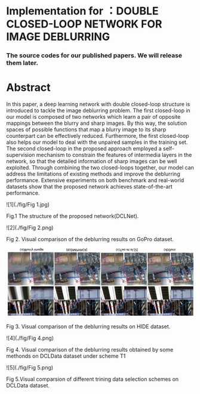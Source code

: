 # Implementation for ：**DOUBLE CLOSED-LOOP NETWORK FOR IMAGE DEBLURRING**

### The source codes for our published papers. We will release them later.

# Abstract
In this paper, a deep learning network with double closed-loop structure is introduced to tackle the image deblurring problem. The first closed-loop in our model is composed of two networks which learn a pair of opposite mappings between the blurry and sharp images. By this way, the solution spaces of possible functions that map a blurry image to its sharp counterpart can be effectively reduced. Furthermore, the first closed-loop also helps our model to deal with the unpaired samples in the training set. The second closed-loop in the proposed approach employed a self- supervision mechanism to constrain the features of intermedia layers in the network, so that the detailed information of sharp images can be well exploited. Through combining the two closed-loops together, our model can address the limitations of existing methods and improve the deblurring performance. Extensive experiments on both benchmark and real-world datasets show that the proposed network achieves state-of-the-art performance.

![1](./fig/Fig 1.jpg)

Fig.1 The structure of the proposed network(DCLNet).

![2](./fig/Fig 2.png)

Fig 2. Visual comparison of the deblurring results on GoPro dataset.

![3](./fig/Fig3.png)

Fig 3. Visual comparison of the deblurring results on HIDE dataset.

![4](./fig/Fig 4.png)

Fig 4. Visual comparison of the deblurring results obtained by some methonds on DCLData dataset under scheme T1

![5](./fig/Fig 5.png)

Fig 5.Visual comparsion of different trining data selection schemes on DCLData dataset.
